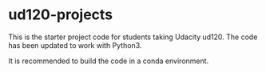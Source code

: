 ud120-projects
==============

This is the starter project code for students taking Udacity ud120.
The code has been updated to work with Python3.

It is recommended to build the code in a conda environment.

